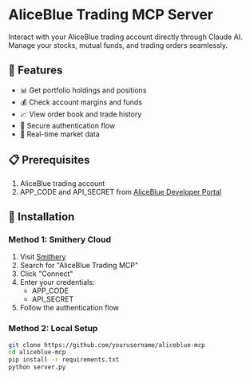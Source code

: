 # AliceBlue Trading MCP Server

Interact with your AliceBlue trading account directly through Claude AI. Manage your stocks, mutual funds, and trading orders seamlessly.

## 🚀 Features

- 📊 Get portfolio holdings and positions
- 💰 Check account margins and funds  
- 📈 View order book and trade history
- 🔐 Secure authentication flow
- 🎯 Real-time market data

## 📋 Prerequisites

1. AliceBlue trading account
2. APP_CODE and API_SECRET from [AliceBlue Developer Portal](https://v2api.aliceblueonline.com/)

## 🔧 Installation

### Method 1: Smithery Cloud
1. Visit [Smithery](https://smithery.ai)
2. Search for "AliceBlue Trading MCP"
3. Click "Connect"
4. Enter your credentials:
   - APP_CODE
   - API_SECRET
5. Follow the authentication flow

### Method 2: Local Setup
```bash
git clone https://github.com/yourusername/aliceblue-mcp
cd aliceblue-mcp
pip install -r requirements.txt
python server.py